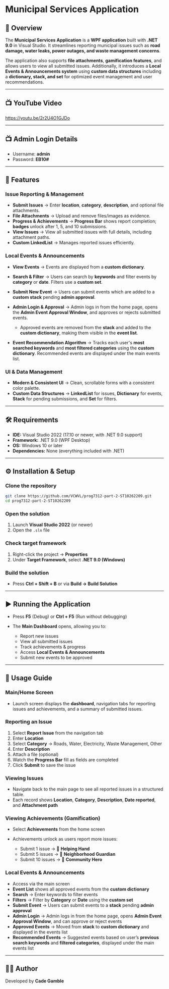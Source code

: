 # **Municipal Services Application**

## 📌 **Overview**

The **Municipal Services Application** is a **WPF application** built with **.NET 9.0** in Visual Studio.
It streamlines reporting municipal issues such as **road damage, water leaks, power outages, and waste management concerns**.

The application also supports **file attachments**, **gamification features**, and allows users to view all submitted issues.
Additionally, it introduces a **Local Events & Announcements system** using **custom data structures** including a **dictionary, stack, and set** for optimized event management and user recommendations.

---

## 📺 **YouTube Video**
https://youtu.be/2r2U4O1GJDo

---

## 📺 **Admin Login Details**
* Username: **admin**
* Password: **EB10#**

---

## 🚀 **Features**

### **Issue Reporting & Management**

* **Submit Issues** → Enter **location**, **category**, **description**, and optional file attachments.
* **File Attachments** → Upload and remove files/images as evidence.
* **Progress & Achievements** → **Progress Bar** shows report completion; **badges** unlock after 1, 5, and 10 submissions.
* **View Issues** → View all submitted issues with full details, including attachment paths.
* **Custom LinkedList** → Manages reported issues efficiently.

### **Local Events & Announcements**

* **View Events** → Events are displayed from a **custom dictionary**.
* **Search & Filter** → Users can search by **keywords** and filter events by **category** or **date**. Filters use a **custom set**.
* **Submit New Event** → Users can submit events which are added to a **custom stack** pending **admin approval**.
* **Admin Login & Approval** → Admin logs in from the home page, opens the **Admin Event Approval Window**, and approves or rejects submitted events.

  * Approved events are removed from the **stack** and added to the **custom dictionary**, making them visible in the **event list**.
* **Event Recommendation Algorithm** → Tracks each user's **most searched keywords** and **most filtered categories** using the **custom dictionary**. Recommended events are displayed under the main events list.

### **UI & Data Management**

* **Modern & Consistent UI** → Clean, scrollable forms with a consistent color palette.
* **Custom Data Structures** → **LinkedList** for issues, **Dictionary** for events, **Stack** for pending submissions, and **Set** for filters.

---

## 🛠️ **Requirements**

* **IDE:** Visual Studio 2022 (17.10 or newer, with .NET 9.0 support)
* **Framework:** .NET 9.0 (WPF Desktop)
* **OS:** Windows 10 or later
* **Dependencies:** None (everything included with .NET)

---

## ⚙️ **Installation & Setup**

### **Clone the repository**

```bash
git clone https://github.com/VCWVL/prog7312-part-2-ST10262209.git
cd prog7312-part-2-ST10262209
```

### **Open the solution**

1. Launch **Visual Studio 2022** (or newer)
2. Open the `.sln` file

### **Check target framework**

1. Right-click the project → **Properties**
2. Under **Target Framework**, select **.NET 9.0 (Windows)**

### **Build the solution**

* Press **Ctrl + Shift + B** or via **Build → Build Solution**

---

## ▶️ **Running the Application**

* Press **F5** (Debug) or **Ctrl + F5** (Run without debugging)

* The **Main Dashboard** opens, allowing you to:

  * Report new issues
  * View all submitted issues
  * Track achievements & progress
  * Access **Local Events & Announcements**
  * Submit new events to be approved

---

## 📖 **Usage Guide**

### **Main/Home Screen**

* Launch screen displays the **dashboard**, navigation tabs for reporting issues and achievements, and a summary of submitted issues.

### **Reporting an Issue**

1. Select **Report Issue** from the navigation tab
2. Enter **Location**
3. Select **Category** → Roads, Water, Electricity, Waste Management, Other
4. Enter **Description**
5. Attach a file (optional)
6. Watch the **Progress Bar** fill as fields are completed
7. Click **Submit** to save the issue

### **Viewing Issues**

* Navigate back to the main page to see all reported issues in a structured table.
* Each record shows **Location**, **Category**, **Description**, **Date reported**, and **Attachment path**

### **Viewing Achievements (Gamification)**

* Select **Achievements** from the home screen
* Achievements unlock as users report more issues:

  * Submit 1 issue → 🎉 **Helping Hand**
  * Submit 5 issues → 💪 **Neighborhood Guardian**
  * Submit 10 issues → 🌟 **Community Hero**

### **Local Events & Announcements**

* Access via the main screen
* **Event List** shows all approved events from the **custom dictionary**
* **Search** → Enter keywords to filter events
* **Filters** → Filter by **Category** or **Date** using the **custom set**
* **Submit Event** → Users can submit events to a **stack** pending **admin approval**
* **Admin Login** → Admin logs in from the home page, opens **Admin Event Approval Window**, and can approve or reject events
* **Approved Events** → Moved from **stack** to **custom dictionary** and displayed in the events list
* **Recommended Events** → Suggested events based on user’s **previous search keywords** and **filtered categories**, displayed under the main events list

---

## 👨‍💻 **Author**

Developed by **Cade Gamble**

